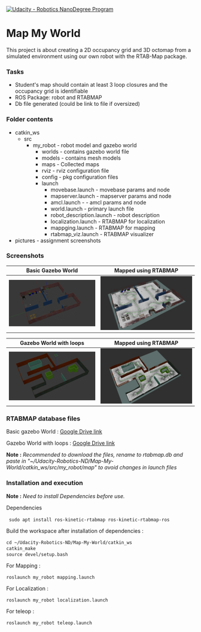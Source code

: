 [![Udacity - Robotics NanoDegree Program](https://s3-us-west-1.amazonaws.com/udacity-robotics/Extra+Images/RoboND_flag.png)](https://www.udacity.com/robotics)

# Map My World
This project is about creating a 2D occupancy grid and 3D octomap from a simulated environment using our own robot with the RTAB-Map package.


### Tasks 
* Student's map should contain at least 3 loop closures and the occupancy grid is identifiable
* ROS Package: robot and RTABMAP
* Db file generated (could be link to file if oversized)

### Folder contents

 * catkin_ws 
     * src 
         * my_robot - robot model and gazebo world
             * worlds - contains gazebo world file
             * models - contains mesh models
             * maps - Collected maps 
             * rviz - rviz configuration file
             * config - pkg configuration files
             * launch 
                 * movebase.launch - movebase params and node
                 * mapserver.launch - mapserver params and node
                 * amcl.launch - - amcl params and node
                 * world.launch - primary launch file
                 * robot_description.launch - robot description
                 * localization.launch - RTABMAP for localization 
                 * mappging.launch - RTABMAP for mapping 
                 * rtabmap_viz.launch - RTABMAP visualizer  
 * pictures - assignment screenshots
            
### Screenshots 

Basic Gazebo World         |  Mapped using RTABMAP
:-------------------------:|:-------------------------:
![](https://github.com/scifiswapnil/Udacity-Robotics-ND/blob/master/Map-My-World/pictures/world_gazebo.png)  |  ![](https://github.com/scifiswapnil/Udacity-Robotics-ND/blob/master/Map-My-World/pictures/world_map_3d.png)

Gazebo World with loops    |  Mapped using RTABMAP
:-------------------------:|:-------------------------:
![](https://github.com/scifiswapnil/Udacity-Robotics-ND/blob/master/Map-My-World/pictures/loop_world_gazebo.png)  |  ![](https://github.com/scifiswapnil/Udacity-Robotics-ND/blob/master/Map-My-World/pictures/loop_world_map_3d.png)

### RTABMAP database files 

Basic gazebo World : [Google Drive link](https://drive.google.com/file/d/1-AN5KGv-7xNWNLgWHd8p9uzGiajlNyih/view?usp=sharing)

Gazebo World with loops : [Google Drive link](https://drive.google.com/file/d/1ZY6xa8jYTW083mPvd_phDHyVDWCJNyIT/view?usp=sharing)

**Note :** *Recommended to download the files, rename to rtabmap.db and paste in "~/Udacity-Robotics-ND/Map-My-World/catkin_ws/src/my_robot/map" to avoid changes in launch files*

### Installation and execution

**Note :** *Need to install Dependencies before use.*

Dependencies

``` sudo apt install ros-kinetic-rtabmap ros-kinetic-rtabmap-ros```

Build the workspace after installation of dependencies : 

```
cd ~/Udacity-Robotics-ND/Map-My-World/catkin_ws
catkin_make
source devel/setup.bash
```

For Mapping :

``` 
roslaunch my_robot mapping.launch
```

For Localization : 

``` 
roslaunch my_robot localization.launch
```
For teleop :

``` 
roslaunch my_robot teleop.launch
```


